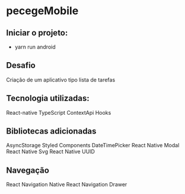 # pecegeMobile
## Iniciar o projeto:
- yarn run android

## Desafio
  Criação de um aplicativo tipo lista de tarefas

## Tecnologia utilizadas: 

  React-native 
  TypeScript
  ContextApi
  Hooks

## Bibliotecas adicionadas

  AsyncStorage
  Styled Components
  DateTimePicker
  React Native Modal
  React Native Svg
  React Native UUID

## Navegação

  React Navigation Native
  React Navigation Drawer


